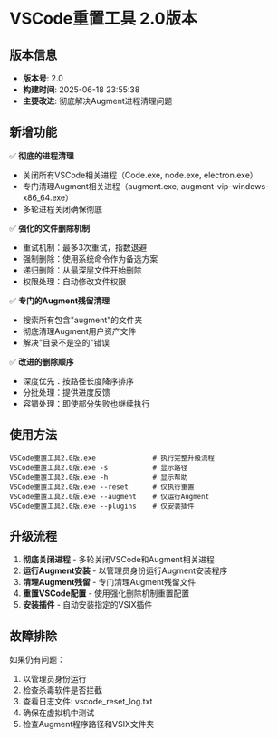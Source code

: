 # VSCode重置工具 2.0版本

## 版本信息
- **版本号**: 2.0
- **构建时间**: 2025-06-18 23:55:38
- **主要改进**: 彻底解决Augment进程清理问题

## 新增功能
✅ **彻底的进程清理**
- 关闭所有VSCode相关进程（Code.exe, node.exe, electron.exe）
- 专门清理Augment相关进程（augment.exe, augment-vip-windows-x86_64.exe）
- 多轮进程关闭确保彻底

✅ **强化的文件删除机制**
- 重试机制：最多3次重试，指数退避
- 强制删除：使用系统命令作为备选方案
- 递归删除：从最深层文件开始删除
- 权限处理：自动修改文件权限

✅ **专门的Augment残留清理**
- 搜索所有包含"augment"的文件夹
- 彻底清理Augment用户资产文件
- 解决"目录不是空的"错误

✅ **改进的删除顺序**
- 深度优先：按路径长度降序排序
- 分批处理：提供进度反馈
- 容错处理：即使部分失败也继续执行

## 使用方法
```
VSCode重置工具2.0版.exe              # 执行完整升级流程
VSCode重置工具2.0版.exe -s           # 显示路径
VSCode重置工具2.0版.exe -h           # 显示帮助
VSCode重置工具2.0版.exe --reset      # 仅执行重置
VSCode重置工具2.0版.exe --augment    # 仅运行Augment
VSCode重置工具2.0版.exe --plugins    # 仅安装插件
```

## 升级流程
1. **彻底关闭进程** - 多轮关闭VSCode和Augment相关进程
2. **运行Augment安装** - 以管理员身份运行Augment安装程序
3. **清理Augment残留** - 专门清理Augment残留文件
4. **重置VSCode配置** - 使用强化删除机制重置配置
5. **安装插件** - 自动安装指定的VSIX插件

## 故障排除
如果仍有问题：
1. 以管理员身份运行
2. 检查杀毒软件是否拦截
3. 查看日志文件: vscode_reset_log.txt
4. 确保在虚拟机中测试
5. 检查Augment程序路径和VSIX文件夹
